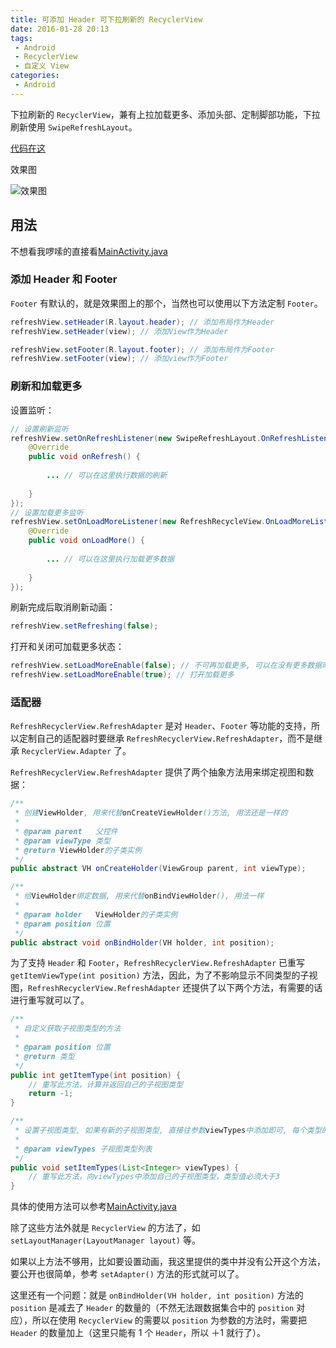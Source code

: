```yaml
---
title: 可添加 Header 可下拉刷新的 RecyclerView
date: 2016-01-28 20:13
tags:
 - Android
 - RecyclerView
 - 自定义 View
categories:
 - Android
---
```


下拉刷新的 `RecyclerView`，兼有上拉加载更多、添加头部、定制脚部功能，下拉刷新使用 `SwipeRefreshLayout`。

[代码在这](https://github.com/shichaohui/RefreshRecyclerView)

效果图

![效果图](https://img-blog.csdn.net/20160128223854806)

## 用法

不想看我啰嗦的直接看[MainActivity.java](https://github.com/shichaohui/RefreshRecyclerView/blob/master/MainActivity.java)

### 添加 Header 和 Footer

`Footer` 有默认的，就是效果图上的那个，当然也可以使用以下方法定制 `Footer`。

```java
refreshView.setHeader(R.layout.header); // 添加布局作为Header
refreshView.setHeader(view); // 添加View作为Header

refreshView.setFooter(R.layout.footer); // 添加布局作为Footer
refreshView.setFooter(view); // 添加view作为Footer
```

### 刷新和加载更多

设置监听：

```java
// 设置刷新监听
refreshView.setOnRefreshListener(new SwipeRefreshLayout.OnRefreshListener() {
    @Override
    public void onRefresh() {
          
        ... // 可以在这里执行数据的刷新
          
    }
});
// 设置加载更多监听
refreshView.setOnLoadMoreListener(new RefreshRecycleView.OnLoadMoreListener() {
    @Override
    public void onLoadMore() {
         
        ... // 可以在这里执行加载更多数据
         
    }
});
```

刷新完成后取消刷新动画：

```java
refreshView.setRefreshing(false);
```

打开和关闭可加载更多状态：

```java
refreshView.setLoadMoreEnable(false); // 不可再加载更多, 可以在没有更多数据时使用
refreshView.setLoadMoreEnable(true); // 打开加载更多
```

### 适配器

`RefreshRecyclerView.RefreshAdapter` 是对 `Header`、`Footer` 等功能的支持，所以定制自己的适配器时要继承 `RefreshRecyclerView.RefreshAdapter`，而不是继承 `RecyclerView.Adapter` 了。

`RefreshRecyclerView.RefreshAdapter` 提供了两个抽象方法用来绑定视图和数据：

```java
/**
 * 创建ViewHolder, 用来代替onCreateViewHolder()方法, 用法还是一样的
 *
 * @param parent   父控件
 * @param viewType 类型
 * @return ViewHolder的子类实例
 */
public abstract VH onCreateHolder(ViewGroup parent, int viewType);

/**
 * 给ViewHolder绑定数据, 用来代替onBindViewHolder(), 用法一样
 *
 * @param holder   ViewHolder的子类实例
 * @param position 位置
 */
public abstract void onBindHolder(VH holder, int position);
```

为了支持 `Header` 和 `Footer`，`RefreshRecyclerView.RefreshAdapter` 已重写 `getItemViewType(int position)` 方法，因此，为了不影响显示不同类型的子视图，`RefreshRecyclerView.RefreshAdapter` 还提供了以下两个方法，有需要的话进行重写就可以了。

```java
/**
 * 自定义获取子视图类型的方法
 *
 * @param position 位置
 * @return 类型
 */
public int getItemType(int position) {
    // 重写此方法，计算并返回自己的子视图类型
    return -1;
}

/**
 * 设置子视图类型, 如果有新的子视图类型, 直接往参数viewTypes中添加即可, 每个类型的值都要>3, 且不能重复
 *
 * @param viewTypes 子视图类型列表
 */
public void setItemTypes(List<Integer> viewTypes) {
    // 重写此方法，向viewTypes中添加自己的子视图类型，类型值必须大于3
}
```

具体的使用方法可以参考[MainActivity.java](https://github.com/shichaohui/RefreshRecyclerView/blob/master/MainActivity.java)

除了这些方法外就是 `RecyclerView` 的方法了，如 `setLayoutManager(LayoutManager layout)` 等。

如果以上方法不够用，比如要设置动画，我这里提供的类中并没有公开这个方法，要公开也很简单，参考 `setAdapter()` 方法的形式就可以了。

这里还有一个问题：就是 `onBindHolder(VH holder, int position)` 方法的 `position` 是减去了 `Header` 的数量的（不然无法跟数据集合中的 `position` 对应），所以在使用 `RecyclerView` 的需要以 `position` 为参数的方法时，需要把 `Header` 的数量加上（这里只能有 1 个 `Header`，所以 ＋1 就行了）。